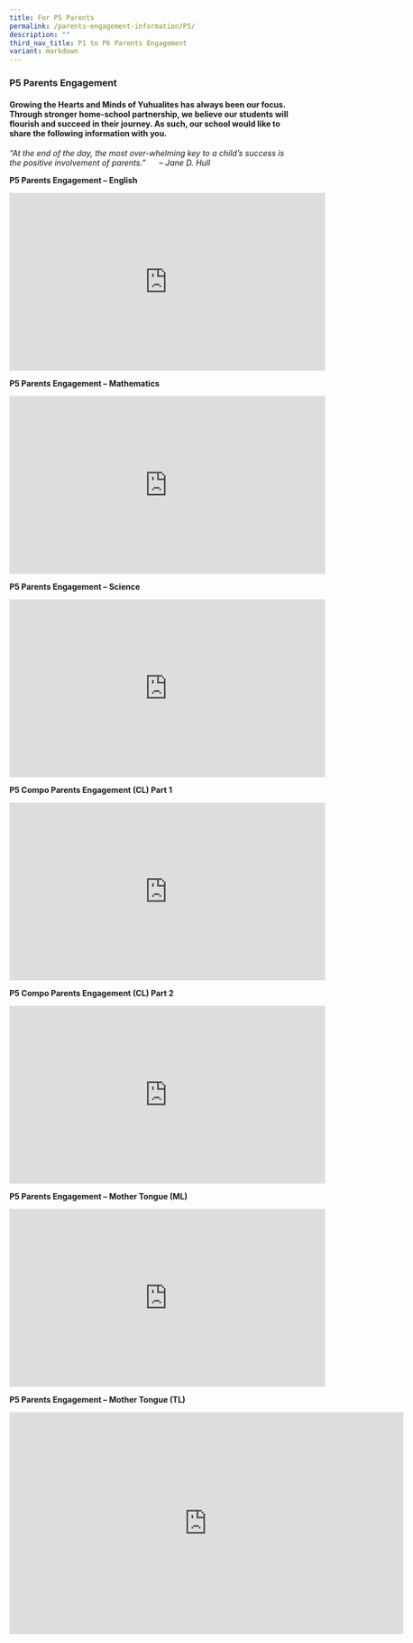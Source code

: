```yaml
---
title: For P5 Parents
permalink: /parents-engagement-information/P5/
description: ""
third_nav_title: P1 to P6 Parents Engagement
variant: markdown
---
```

### P5 Parents Engagement

#### Growing the Hearts and Minds of Yuhualites has always been our focus. Through stronger home-school partnership, we believe our students will flourish and succeed in their journey. As such, our school would like to share the following information with you.

_“At the end of the day, the most over-whelming key to a child’s success is the positive involvement of parents.”&nbsp; &nbsp; &nbsp; – Jane D. Hull_

**P5 Parents Engagement – English**
<iframe allowfullscreen="" allow="accelerometer; autoplay; clipboard-write; encrypted-media; gyroscope; picture-in-picture; web-share" frameborder="0" title="YouTube video player" src="https://www.youtube.com/embed/LanvNFOkWWE?si=uwwU96phJW_pKRU6" height="315" width="560"></iframe>

**P5 Parents Engagement – Mathematics**
<iframe allowfullscreen="" allow="accelerometer; autoplay; clipboard-write; encrypted-media; gyroscope; picture-in-picture; web-share" frameborder="0" title="YouTube video player" src="https://www.youtube.com/embed/dcywKfok3cE?si=9iyBFHeKLwi6KIeI" height="315" width="560"></iframe>

**P5 Parents Engagement – Science**
<iframe allowfullscreen="" allow="accelerometer; autoplay; clipboard-write; encrypted-media; gyroscope; picture-in-picture; web-share" frameborder="0" title="YouTube video player" src="https://www.youtube.com/embed/dTvyGjR68K8?si=oNb89USx02LVv6vR" height="315" width="560"></iframe>

**P5 Compo Parents Engagement (CL) Part 1**
<iframe allowfullscreen="" allow="accelerometer; autoplay; clipboard-write; encrypted-media; gyroscope; picture-in-picture; web-share" frameborder="0" title="YouTube video player" src="https://www.youtube.com/embed/JMJc1_nWaiI?si=dNJ11AX5v2eYKKgH" height="315" width="560"></iframe>

**P5 Compo Parents Engagement (CL) Part 2**
<iframe allowfullscreen="" allow="accelerometer; autoplay; clipboard-write; encrypted-media; gyroscope; picture-in-picture; web-share" frameborder="0" title="YouTube video player" src="https://www.youtube.com/embed/DQYP-Zr79-o?si=f4LMVmtfC-V51ZAG" height="315" width="560"></iframe>

**P5 Parents Engagement – Mother Tongue (ML)**

<iframe width="560" height="315" src="https://www.youtube.com/embed/Uw1wpJIkgHM" title="YouTube video player" frameborder="0" allow="accelerometer; autoplay; clipboard-write; encrypted-media; gyroscope; picture-in-picture; web-share" allowfullscreen=""></iframe>


**P5 Parents Engagement – Mother Tongue (TL)**
<iframe width="699" height="393" src="https://www.youtube.com/embed/F2SN3oDeXiU" title="P5 Parents workshop 2023   TL" frameborder="0" allow="accelerometer; autoplay; clipboard-write; encrypted-media; gyroscope; picture-in-picture; web-share" allowfullscreen=""></iframe>